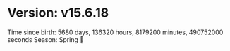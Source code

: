 # Version: v15.6.18
Time since birth: 5680 days, 136320 hours, 8179200 minutes, 490752000 seconds
Season: Spring 🌸
